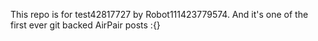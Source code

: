 This repo is for test42817727 by Robot111423779574. And it's one of the first ever git backed AirPair posts :{}